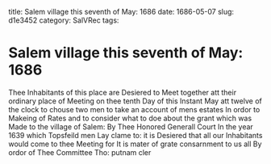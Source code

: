 title: Salem village this seventh of May: 1686
date: 1686-05-07
slug: d1e3452
category: SalVRec
tags: 


<div markdown class="doc" id="d1e3452">


# Salem village this seventh of May: 1686

Thee Inhabitants of this place are Desiered to Meet together att their ordinary place of Meeting on thee tenth Day of this Instant May att twelve of the clock to chouse two men to take an account of mens estates In ordor to Makeing of Rates and to consider what to doe about the grant which was Made to the village of Salem: By Thee Honored Generall Court In the year 1639 which Topsfeild men Lay clame to: it is Desiered that all our Inhabitants would come to thee Meeting for It is mater of grate consarnment to us all By ordor of Thee Committee Tho: putnam cler
</div>